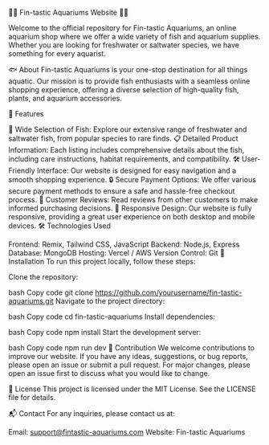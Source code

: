 🌊🐠 Fin-tastic Aquariums Website 🐠🌊

Welcome to the official repository for Fin-tastic Aquariums, an online aquarium shop where we offer a wide variety of fish and aquarium supplies. Whether you are looking for freshwater or saltwater species, we have something for every aquarist.

🐟 About
Fin-tastic Aquariums is your one-stop destination for all things aquatic. Our mission is to provide fish enthusiasts with a seamless online shopping experience, offering a diverse selection of high-quality fish, plants, and aquarium accessories.

🌟 Features

🐡 Wide Selection of Fish: Explore our extensive range of freshwater and saltwater fish, from popular species to rare finds.
📋 Detailed Product Information: Each listing includes comprehensive details about the fish, including care instructions, habitat requirements, and compatibility.
🛠️ User-Friendly Interface: Our website is designed for easy navigation and a smooth shopping experience.
🔒 Secure Payment Options: We offer various secure payment methods to ensure a safe and hassle-free checkout process.
🌟 Customer Reviews: Read reviews from other customers to make informed purchasing decisions.
📱 Responsive Design: Our website is fully responsive, providing a great user experience on both desktop and mobile devices.
🛠️ Technologies Used

Frontend: Remix, Tailwind CSS, JavaScript
Backend: Node.js, Express
Database: MongoDB
Hosting: Vercel / AWS
Version Control: Git
🚀 Installation
To run this project locally, follow these steps:

Clone the repository:

bash
Copy code
git clone https://github.com/yourusername/fin-tastic-aquariums.git
Navigate to the project directory:

bash
Copy code
cd fin-tastic-aquariums
Install dependencies:

bash
Copy code
npm install
Start the development server:

bash
Copy code
npm run dev
🤝 Contribution
We welcome contributions to improve our website. If you have any ideas, suggestions, or bug reports, please open an issue or submit a pull request. For major changes, please open an issue first to discuss what you would like to change.

📜 License
This project is licensed under the MIT License. See the LICENSE file for details.

📬 Contact
For any inquiries, please contact us at:

Email: support@fintastic-aquariums.com
Website: Fin-tastic Aquariums
